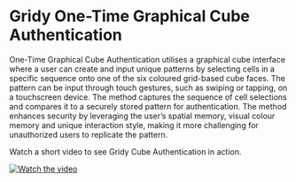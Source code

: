 # Gridy One-Time Graphical Cube Authentication

One-Time Graphical Cube Authentication utilises a graphical cube interface where a user can create and input unique patterns by selecting cells in a specific sequence onto one of the six coloured grid-based cube faces. The pattern can be input through touch gestures, such as swiping or tapping, on a touchscreen device. The method captures the sequence of cell selections and compares it to a securely stored pattern for authentication. The method enhances security by leveraging the user’s spatial memory, visual colour memory and unique interaction style, making it more challenging for unauthorized users to replicate the pattern.

Watch a short video to see Gridy Cube Authentication in action.

[![Watch the video](https://www.youtube.com/watch?v=jlJykkuCmC8)](https://www.youtube.com/watch?v=jlJykkuCmC8)
